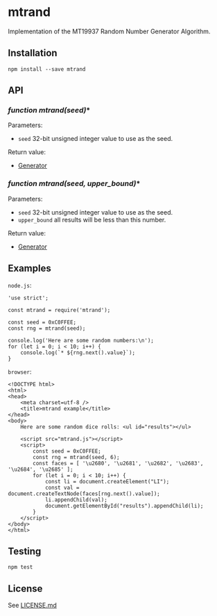 # mtrand

Implementation of the MT19937 Random Number Generator Algorithm.

## Installation

    npm install --save mtrand

## API

### **function* mtrand(seed)**

Parameters:

* `seed` 32-bit unsigned integer value to use as the seed.

Return value:

* [Generator](https://developer.mozilla.org/en-US/docs/Web/JavaScript/Reference/Global_Objects/Generator)

### **function* mtrand(seed, upper_bound)**

Parameters:

* `seed` 32-bit unsigned integer value to use as the seed.
* `upper_bound` all results will be less than this number.

Return value:

* [Generator](https://developer.mozilla.org/en-US/docs/Web/JavaScript/Reference/Global_Objects/Generator)

## Examples

`node.js`:
```
'use strict';

const mtrand = require('mtrand');

const seed = 0xC0FFEE;
const rng = mtrand(seed);

console.log('Here are some random numbers:\n');
for (let i = 0; i < 10; i++) {
    console.log(`* ${rng.next().value}`);
}
```

`browser`:
```
<!DOCTYPE html>
<html>
<head>
    <meta charset=utf-8 />
    <title>mtrand example</title>
</head>
<body>
    Here are some random dice rolls: <ul id="results"></ul>

    <script src="mtrand.js"></script>
    <script>
        const seed = 0xC0FFEE;
        const rng = mtrand(seed, 6);
        const faces = [ '\u2680', '\u2681', '\u2682', '\u2683', '\u2684', '\u2685' ];
        for (let i = 0; i < 10; i++) {
            const li = document.createElement("LI");
            const val = document.createTextNode(faces[rng.next().value]);
            li.appendChild(val);
            document.getElementById("results").appendChild(li);
        }
    </script>
</body>
</html>
```

## Testing

    npm test

## License

See [LICENSE.md](https://github.com/tcort/mtrand/blob/master/LICENSE.md)
